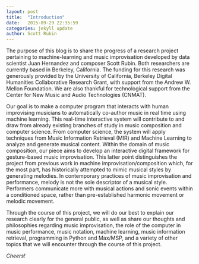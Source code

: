 ```yaml
---
layout: post
title:  "Introduction"
date:   2015-09-29 22:35:59
categories: jekyll update
author: Scott Rubin
---
```

The purpose of this blog is to share the progress of a research project pertaining to machine-learning and music improvisation developed by data scientist Juan Hernandez and composer Scott Rubin. Both researchers are currently based in Berkeley, California. The funding for this research was generously provided by the University of California, Berkeley Digital Humanities Collaborative Research Grant, with support from the Andrew W. Mellon Foundation. We are also thankful for technological support from the Center for New Music and Audio Technologies (CNMAT).

Our goal is to make a computer program that interacts with human improvising musicians to automatically co-author music in real time using machine learning. This real-time interactive system will contribute to and draw from already existing branches of study in music composition and computer science. From computer science, the system will apply techniques from Music Information Retrieval (MIR) and Machine Learning to analyze and generate musical content. Within the domain of music composition, our piece aims to develop an interactive digital framework for gesture-based music improvisation. This latter point distinguishes the project from previous work in machine improvisation/composition which, for the most part, has historically attempted to mimic musical styles by generating melodies. In contemporary practices of music improvisation and performance, melody is not the sole descriptor of a musical style. Performers communicate more with musical actions and sonic events within a conditioned space, rather than pre-established harmonic movement or melodic movement.

Through the course of this project, we will do our best to explain our research clearly for the general public, as well as share our thoughts and philosophies regarding music improvisation, the role of the computer in music performance, music notation, machine learning, music information retrieval, programming in Python and Max/MSP, and a variety of other topics that we will encounter through the course of this project. 

_Cheers!_
